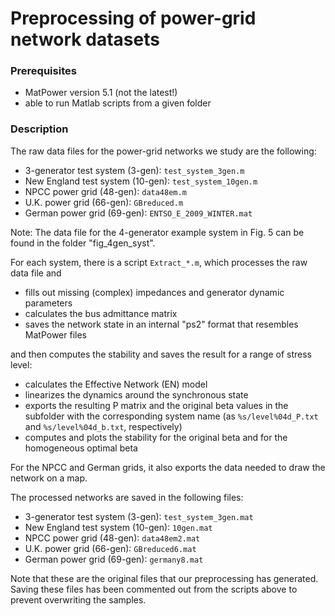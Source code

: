 # Preprocessing of power-grid network datasets

### Prerequisites
- MatPower version 5.1  (not the latest!)
- able to run Matlab scripts from a given folder

### Description

The raw data files for the power-grid networks we study are the following:
- 3-generator test system (3-gen): `test_system_3gen.m`
- New England test system (10-gen): `test_system_10gen.m`
- NPCC power grid (48-gen): `data48em.m`
- U.K. power grid (66-gen): `GBreduced.m`
- German power grid (69-gen): `ENTSO_E_2009_WINTER.mat`

Note: The data file for the 4-generator example system in Fig. 5 can be found in the folder "fig_4gen_syst".

For each system, there is a script `Extract_*.m`, which processes the raw data file and 
- fills out missing (complex) impedances and generator dynamic parameters
- calculates the bus admittance matrix
- saves the network state in an internal "ps2" format that resembles MatPower files

and then computes the stability and saves the result for a range of stress level:
- calculates the Effective Network (EN) model
- linearizes the dynamics around the synchronous state
- exports the resulting P matrix and the original beta values in the subfolder with the corresponding system name (as `%s/level%04d_P.txt` and `%s/level%04d_b.txt`, respectively)
- computes and plots the stability for the original beta and for the homogeneous optimal beta

For the NPCC and German grids, it also exports the data needed to draw the network on a map.

The processed networks are saved in the following files:
- 3-generator test system (3-gen): `test_system_3gen.mat`
- New England test system (10-gen): `10gen.mat`
- NPCC power grid (48-gen): `data48em2.mat`
- U.K. power grid (66-gen): `GBreduced6.mat`
- German power grid (69-gen): `germany8.mat`

Note that these are the original files that our preprocessing has generated.
Saving these files has been commented out from the scripts above to prevent overwriting the samples.
